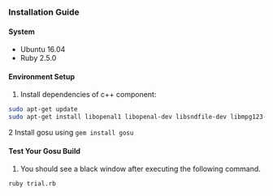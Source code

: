 ### Installation Guide

#### System
- Ubuntu 16.04
- Ruby 2.5.0

#### Environment Setup
1. Install dependencies of c++ component:
~~~bash
sudo apt-get update
sudo apt-get install libopenal1 libopenal-dev libsndfile-dev libmpg123-dev libfontconfig-dev libsdl2-dev libsdl2-ttf-dev
~~~
2 Install gosu using `gem install gosu`

#### Test Your Gosu Build
1. You should see a black window after executing the following command.
~~~shell
ruby trial.rb
~~~

